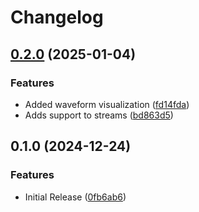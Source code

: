 # Changelog

## [0.2.0](https://github.com/YgorCastor/nx_audio/compare/v0.1.0...v0.2.0) (2025-01-04)


### Features

* Added waveform visualization ([fd14fda](https://github.com/YgorCastor/nx_audio/commit/fd14fdae72d8b1a6a4835b679d4b3b2cb8cca1b7))
* Adds support to streams ([bd863d5](https://github.com/YgorCastor/nx_audio/commit/bd863d5654143f94662ab7c127d9b590cf17ad3e))

## 0.1.0 (2024-12-24)


### Features

* Initial Release ([0fb6ab6](https://github.com/YgorCastor/nx_audio/commit/0fb6ab658440aa5aa0a68000881b2f69face3e03))

